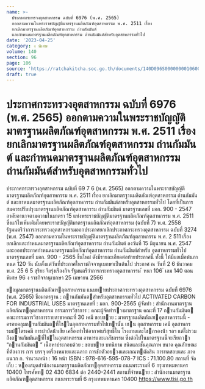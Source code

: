 ```yaml
---
name: >-
  ประกาศกระทรวงอุตสาหกรรม ฉบับที่ 6976 (พ.ศ. 2565)
  ออกตามความในพระราชบัญญัติมาตรฐานผลิตภัณฑ์อุตสาหกรรม พ.ศ. 2511 เรื่อง
  ยกเลิกมาตรฐานผลิตภัณฑ์อุตสาหกรรม ถ่านกัมมันต์
  และกำหนดมาตรฐานผลิตภัณฑ์อุตสาหกรรม ถ่านกัมมันต์สำหรับอุตสาหกรรมทั่วไป
date: '2023-04-25'
category: ง พิเศษ
volume: 140
section: 96
page: 106
source: 'https://ratchakitcha.soc.go.th/documents/140D096S0000000010600.pdf'
draft: true
---
```


# ประกาศกระทรวงอุตสาหกรรม ฉบับที่ 6976 (พ.ศ. 2565) ออกตามความในพระราชบัญญัติมาตรฐานผลิตภัณฑ์อุตสาหกรรม พ.ศ. 2511 เรื่อง ยกเลิกมาตรฐานผลิตภัณฑ์อุตสาหกรรม ถ่านกัมมันต์ และกำหนดมาตรฐานผลิตภัณฑ์อุตสาหกรรม ถ่านกัมมันต์สำหรับอุตสาหกรรมทั่วไป

ประกาศกระทรวงอุตสาหกรรม ฉบับที่ 69 7 6 (พ.ศ. 2565) ออกตามความในพระราชบัญญัติมาตรฐานผลิตภัณฑ์อุตสาหกรรม พ.ศ. 2511 เรื่อง ยกเลิกมาตรฐานผลิตภัณฑ์อุตสาหกรรม ถ่านกัมมันต์ และกาหนดมาตรฐานผลิตภัณฑ์อุตสาหกรรม ถ่านกัมมันต์สาหรับอุตสาหกรรมทั่วไป โดยที่เป็นการสมควรปรับปรุงมาตรฐานผลิตภัณฑ์อุตสาหกรรม ถ่านกัมมันต์ มาตรฐานเลขที่ มอก. 900 - 2547 อาศัยอานาจตามความในมาตรา 15 แห่งพระราชบัญญัติมาตรฐานผลิตภัณฑ์อุตสาหกรรม พ.ศ. 2511 ซึ่งแก้ไขเพิ่มเติมโดยพระราชบัญญัติมาตรฐานผลิตภัณฑ์อุตสาหกรรม (ฉบับที่ 7) พ.ศ. 2558 รัฐมนตรีว่าการกระทรวงอุตสาหกรรมออกประกาศยกเลิกประกาศกระทรวงอุตสาหกรรม ฉบับที่ 3274 (พ.ศ. 2547) ออกตามความในพระราชบัญญัติมาตรฐานผลิตภัณฑ์อุตสาหกรรม พ.ศ. 2 511 เรื่อง ยกเลิกและกำหนดมาตรฐานผลิตภัณฑ์อุตสาหกรรม ถ่านกัมมันต์ ลงวันที่ 15 มิถุนายน พ.ศ. 2547 และออกประกาศกำหนดมาตรฐานผลิตภัณฑ์อุตสาหกรรม ถ่านกัมมันต์สำหรับ อุตสาหกรรมทั่วไป มาตรฐานเลขที่ มอก. 900 - 2565 ขึ้นใหม่ ดังมีรายละเอียดต่อท้ายประกาศนี้ ทั้งนี้ ให้มีผลเมื่อพ้นกาหนด 120 วัน นับตั้งแต่วันที่ประกาศในราชกิจจานุเบกษาเป็นต้นไป ประกาศ ณ วันที่ 2 6 ธันวาคม พ.ศ. 25 6 5 สุริยะ จึงรุ่งเรืองกิจ รัฐมนตรีว่าการกระทรวงอุตสาหกรรม ้ หนา 106 ่ เลม 140 ตอนพิเศษ 96 ง ราชกิจจานุเบกษา 25 เมษายน 2566

ขอมูลมาตรฐานผลิตภัณฑอุตสาหกรรม แนบทายประกาศกระทรวงอุตสาหกรรม ฉบับที่ 6976 (พ.ศ. 2565) ชื่อมาตรฐาน : ถานกัมมันตสําหรับอุตสาหกรรมทั่วไป ACTIVATED CARBON FOR INDUSTRIAL USES มาตรฐานเลขที่ : มอก. 900-2565 ผู้จัดทํา : สํานักงานมาตรฐานผลิตภัณฑอุตสาหกรรม กรรมการวิชาการ : คณะผู้จัดทํารางมาตรฐาน คณะที่ 17 ถานกัมมันต คณะกรรมการวิชาการรายสาขาคณะที่ 30 เคมี ขอบขาย : มาตรฐานผลิตภัณฑอุตสาหกรรมนี้ - ครอบคลุมถานกัมมันตที่ใชในอุตสาหกรรมทั่วไปเทานั้น เชน อุตสาหกรรม เคมี อุตสาหกรรมปโตรเคมี การบําบัดน้ําเสีย เครื่องทําให้อากาศบริสุทธิ์ใน โรงงานและใชกรองน้ํา ฯลฯ แต่ไม่รวมถึงถานกัมมันตที่ใชในอุตสาหกรรม อาหารและเภสัชกรรม ซึ่งต่อไปในมาตรฐานนี้จะเรียกวา “ถานกัมมันต ” เนื้อหาประกอบด้วย : ขอบขาย บทนิยาม ชนิดและชั้นคุณภาพ ขนาด คุณลักษณะที่ต้องการ การ บรรจุ เครื่องหมายและฉลาก การชักตัวอยางและเกณฑตัดสิน การทดสอบและ ภาคผนวก ก. จํานวนหน้า : 16 หน้า ISBN : 978-616-595-078-7 ICS : 71.100.80 สถานที่ จัดเก็บ : หองสมุดสํานักงานมาตรฐานผลิตภัณฑอุตสาหกรรม ถนนพระรามที่ 6 กรุงเทพมหานคร 10400 โทรศัพท 02 430 6834 ต่อ 2440-2441 สถานที่จําหนาย : สํานักงานมาตรฐานผลิตภัณฑอุตสาหกรรม ถนนพระรามที่ 6 กรุงเทพมหานคร 10400 https://www.tisi.go.th
